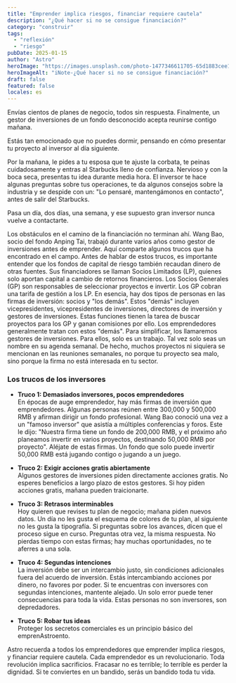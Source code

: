 ```yaml
---
title: "Emprender implica riesgos, financiar requiere cautela"
description: "¿Qué hacer si no se consigue financiación?"
category: "construir"
tags:
  - "reflexión"
  - "riesgo"
pubDate: 2025-01-15
author: "Astro"
heroImage: "https://images.unsplash.com/photo-1477346611705-65d1883cee1e"
heroImageAlt: "iNote-¿Qué hacer si no se consigue financiación?"
draft: false
featured: false
locales: es
---
```


Envías cientos de planes de negocio, todos sin respuesta. Finalmente, un gestor de inversiones de un fondo desconocido acepta reunirse contigo mañana.

Estás tan emocionado que no puedes dormir, pensando en cómo presentar tu proyecto al inversor al día siguiente.

Por la mañana, le pides a tu esposa que te ajuste la corbata, te peinas cuidadosamente y entras al Starbucks lleno de confianza. Nervioso y con la boca seca, presentas tu idea durante media hora. El inversor te hace algunas preguntas sobre tus operaciones, te da algunos consejos sobre la industria y se despide con un: "Lo pensaré, mantengámonos en contacto", antes de salir del Starbucks.

Pasa un día, dos días, una semana, y ese supuesto gran inversor nunca vuelve a contactarte.

Los obstáculos en el camino de la financiación no terminan ahí. Wang Bao, socio del fondo Anping Tai, trabajó durante varios años como gestor de inversiones antes de emprender. Aquí comparte algunos trucos que ha encontrado en el campo. Antes de hablar de estos trucos, es importante entender que los fondos de capital de riesgo también recaudan dinero de otras fuentes. Sus financiadores se llaman Socios Limitados (LP), quienes solo aportan capital a cambio de retornos financieros. Los Socios Generales (GP) son responsables de seleccionar proyectos e invertir. Los GP cobran una tarifa de gestión a los LP. En esencia, hay dos tipos de personas en las firmas de inversión: socios y "los demás". Estos "demás" incluyen vicepresidentes, vicepresidentes de inversiones, directores de inversión y gestores de inversiones. Estas funciones tienen la tarea de buscar proyectos para los GP y ganan comisiones por ello. Los emprendedores generalmente tratan con estos "demás". Para simplificar, los llamaremos gestores de inversiones. Para ellos, solo es un trabajo. Tal vez solo seas un nombre en su agenda semanal. De hecho, muchos proyectos ni siquiera se mencionan en las reuniones semanales, no porque tu proyecto sea malo, sino porque la firma no está interesada en tu sector.

### Los trucos de los inversores

- **Truco 1: Demasiados inversores, pocos emprendedores**  
  En épocas de auge emprendedor, hay más firmas de inversión que emprendedores. Algunas personas reúnen entre 300,000 y 500,000 RMB y afirman dirigir un fondo profesional. Wang Bao conoció una vez a un "famoso inversor" que asistía a múltiples conferencias y foros. Este le dijo: "Nuestra firma tiene un fondo de 200,000 RMB, y el próximo año planeamos invertir en varios proyectos, destinando 50,000 RMB por proyecto". Aléjate de estas firmas. Un fondo que solo puede invertir 50,000 RMB está jugando contigo o jugando a un juego.

- **Truco 2: Exigir acciones gratis abiertamente**  
  Algunos gestores de inversiones piden directamente acciones gratis. No esperes beneficios a largo plazo de estos gestores. Si hoy piden acciones gratis, mañana pueden traicionarte.

- **Truco 3: Retrasos interminables**  
  Hoy quieren que revises tu plan de negocio; mañana piden nuevos datos. Un día no les gusta el esquema de colores de tu plan, al siguiente no les gusta la tipografía. Si preguntas sobre los avances, dicen que el proceso sigue en curso. Preguntas otra vez, la misma respuesta. No pierdas tiempo con estas firmas; hay muchas oportunidades, no te aferres a una sola.

- **Truco 4: Segundas intenciones**  
  La inversión debe ser un intercambio justo, sin condiciones adicionales fuera del acuerdo de inversión. Estás intercambiando acciones por dinero, no favores por poder. Si te encuentras con inversores con segundas intenciones, mantente alejado. Un solo error puede tener consecuencias para toda la vida. Estas personas no son inversores, son depredadores.

- **Truco 5: Robar tus ideas**  
  Proteger los secretos comerciales es un principio básico del emprenAstroento.

Astro recuerda a todos los emprendedores que emprender implica riesgos, y financiar requiere cautela. Cada emprendedor es un revolucionario. Toda revolución implica sacrificios. Fracasar no es terrible; lo terrible es perder la dignidad. Si te conviertes en un bandido, serás un bandido toda tu vida.
